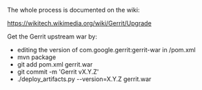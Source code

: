 The whole process is documented on the wiki:

https://wikitech.wikimedia.org/wiki/Gerrit/Upgrade

Get the Gerrit upstream war by:
- editing the version of com.google.gerrit:gerrit-war in /pom.xml
- mvn package
- git add pom.xml gerrit.war
- git commit -m 'Gerrit vX.Y.Z'
- ./deploy_artifacts.py --version=X.Y.Z gerrit.war
